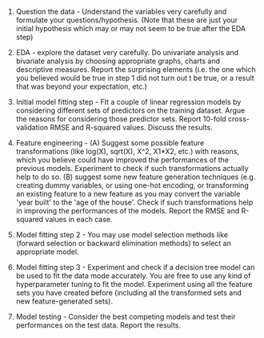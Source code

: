 1) Question the data - Understand the variables very carefully and formulate your questions/hypothesis. (Note that these are just your initial hypothesis which may or may not seem to be true after the EDA step)

2) EDA - explore the dataset very carefully. Do univariate analysis and bivariate analysis by choosing appropriate graphs, charts and descriptive measures. Report the surprising elements (i.e. the one which you believed would be true in step 1 did not turn out t be true, or a result that was beyond your expectation, etc.)

3) Initial model fitting step - FIt a couple of linear regression models by considering different sets of predictors on the training dataset. Argue the reasons for considering those predictor sets. Report 10-fold cross-validation RMSE and R-squared values. Discuss the results.

4) Feature engineering - (A) Suggest some possible feature transformations (like log(X), sqrt(X), X^2, X1*X2, etc.) with reasons, which you believe could have improved the performances of the previous models. Experiment to check if such transformations actually help to do so. (B) suggest some new feature generation techniques (e.g. creating dummy variables, or using one-hot encoding, or transforming an existing feature to a new feature as you may convert the variable 'year built' to the 'age of the house'. Check if such transformations help in improving the performances of the models. Report the RMSE and R-squared values in each case.

5) Model fitting step 2 - You may use model selection methods like (forward selection or backward elimination methods) to select an appropriate model.

6) Model fitting step 3 - Experiment and check if a decision tree model can be used to fit the data mode accurately. You are free to use any kind of hyperparameter tuning to fit the model. Experiment using all the feature sets you have created before (including all the transformed sets and new feature-generated sets).

7) Model testing - Consider the best competing models and test their performances on the test data. Report the results.
